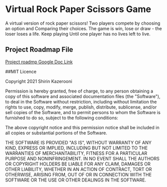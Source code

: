# Virtual Rock Paper Scissors Game

A virtual version of rock paper scissors! Two players compete by choosing an option and
Comparing their choices. The game is win, lose or draw - the loser loses a life. Keep playing
Until one player has no lives left to live.

## Project Roadmap File
[Project roadmp Google Doc Link](https://docs.google.com/document/d/1h5dH1xrl7ESKZ7Nv1CJ0XY49-CXziwvpjDodslxHL-k/edit?usp=sharing)

##MIT Licence

Copyright 2021 Shirin Kazerooni

Permission is hereby granted, free of charge, to any person obtaining a copy of this software and associated documentation files (the "Software"), to deal in the Software without restriction, including without limitation the rights to use, copy, modify, merge, publish, distribute, sublicense, and/or sell copies of the Software, and to permit persons to whom the Software is furnished to do so, subject to the following conditions:

The above copyright notice and this permission notice shall be included in all copies or substantial portions of the Software.

THE SOFTWARE IS PROVIDED "AS IS", WITHOUT WARRANTY OF ANY KIND, EXPRESS OR IMPLIED, INCLUDING BUT NOT LIMITED TO THE WARRANTIES OF MERCHANTABILITY, FITNESS FOR A PARTICULAR PURPOSE AND NONINFRINGEMENT. IN NO EVENT SHALL THE AUTHORS OR COPYRIGHT HOLDERS BE LIABLE FOR ANY CLAIM, DAMAGES OR OTHER LIABILITY, WHETHER IN AN ACTION OF CONTRACT, TORT OR OTHERWISE, ARISING FROM, OUT OF OR IN CONNECTION WITH THE SOFTWARE OR THE USE OR OTHER DEALINGS IN THE SOFTWARE.

